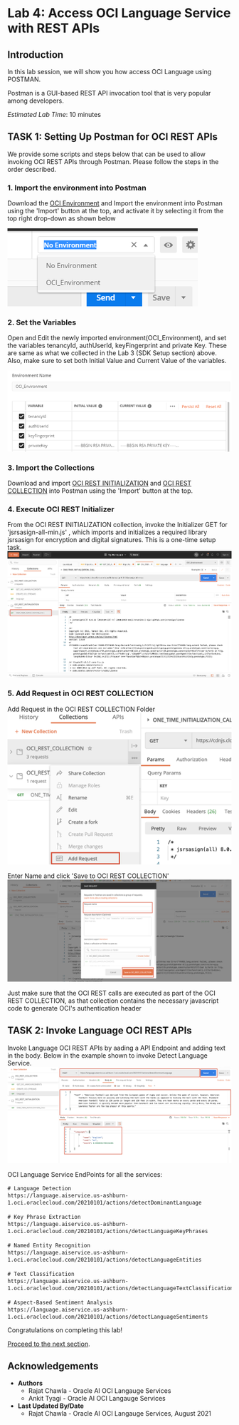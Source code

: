 # Lab 4: Access OCI Language Service with REST APIs

## Introduction


In this lab session, we will show you how access OCI Language using POSTMAN.

Postman is a GUI-based REST API invocation tool that is very popular among developers.

*Estimated Lab Time*: 10 minutes

## **TASK 1:** Setting Up Postman for OCI REST APIs
We provide some scripts and steps below that can be used to allow invoking OCI REST APIs through Postman. Please follow the steps in the order described.

### 1. Import the environment into Postman

Download the [OCI Environment](./files/OCI_Environment.postman_environment.json) and Import the environment into Postman using the 'Import' button at the top, and activate it by selecting it from the top right drop-down as shown below

![](./images/1.png " ")

### 2. Set the Variables
Open and Edit the newly imported environment(OCI_Environment), and set the variables tenancyId, authUserId, keyFingerprint and private Key. These are same as what we collected in the Lab 3 (SDK Setup section) above. Also, make sure to set both Initial Value and Current Value of the variables. 

![](./images/2.png " ")

### 3. Import the Collections
Download and import [OCI REST INITIALIZATION](./files/OCI_REST_INITIALIZATION.postman_collection.json) and [OCI REST COLLECTION](./files/OCI_REST_COLLECTION.postman_collection.json) into Postman using the 'Import' button at the top.

### 4. Execute OCI REST Initializer
From the OCI REST INITIALIZATION collection, invoke the Initializer GET for 'jsrsasign-all-min.js' , which imports and initializes a required library jsrsasign for encryption and digital signatures. This is a one-time setup task. 
![](./images/3.png " ")

### 5. Add Request in OCI REST COLLECTION

Add Request in the OCI REST COLLECTION Folder
![](./images/4.png " ")

Enter Name and click 'Save to OCI REST COLLECTION'
![](./images/5.png " ")

Just make sure that the OCI REST calls are executed as part of the OCI REST COLLECTION, as that collection contains the necessary javascript code to generate OCI's authentication header

## **TASK 2:** Invoke Language OCI REST APIs

Invoke Language OCI REST APIs by aading a API Endpoint and adding text in the body.
Below in the example shown to invoke Detect Language Service.
![](./images/6.png " ")

OCI Language Service EndPoints for all the services:

```
# Language Detection
https://language.aiservice.us-ashburn-1.oci.oraclecloud.com/20210101/actions/detectDominantLanguage

# Key Phrase Extraction
https://language.aiservice.us-ashburn-1.oci.oraclecloud.com/20210101/actions/detectLanguageKeyPhrases

# Named Entity Recognition
https://language.aiservice.us-ashburn-1.oci.oraclecloud.com/20210101/actions/detectLanguageEntities

# Text Classification
https://language.aiservice.us-ashburn-1.oci.oraclecloud.com/20210101/actions/detectLanguageTextClassification

# Aspect-Based Sentiment Analysis
https://language.aiservice.us-ashburn-1.oci.oraclecloud.com/20210101/actions/detectLanguageSentiments

```


Congratulations on completing this lab!

[Proceed to the next section](#next).

## Acknowledgements
* **Authors**
    * Rajat Chawla  - Oracle AI OCI Langauge Services
    * Ankit Tyagi -  Oracle AI OCI Langauge Services
* **Last Updated By/Date**
    * Rajat Chawla  - Oracle AI OCI Langauge Services, August 2021

